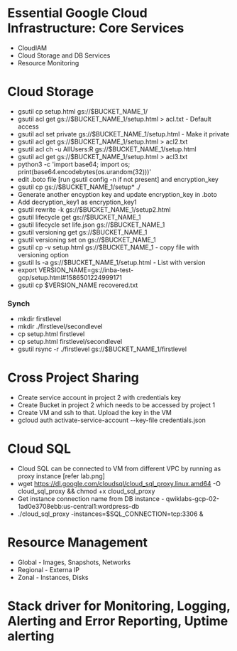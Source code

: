 # Essential Google Cloud Infrastructure: Core Services
* CloudIAM
* Cloud Storage and DB Services
* Resource Monitoring

# Cloud Storage
* gsutil cp setup.html gs://$BUCKET_NAME_1/
* gsutil acl get gs://$BUCKET_NAME_1/setup.html  > acl.txt - Default access
* gsutil acl set private gs://$BUCKET_NAME_1/setup.html - Make it private
* gsutil acl get gs://$BUCKET_NAME_1/setup.html  > acl2.txt
* gsutil acl ch -u AllUsers:R gs://$BUCKET_NAME_1/setup.html
* gsutil acl get gs://$BUCKET_NAME_1/setup.html  > acl3.txt
* python3 -c 'import base64; import os; print(base64.encodebytes(os.urandom(32)))'
* edit .boto file [run gsutil config -n if not present] and encryption_key
* gsutil cp gs://$BUCKET_NAME_1/setup* ./
* Generate another encyption key and update encryption_key in .boto
* Add decryption_key1 as encryption_key1
* gsutil rewrite -k gs://$BUCKET_NAME_1/setup2.html
* gsutil lifecycle get gs://$BUCKET_NAME_1
* gsutil lifecycle set life.json gs://$BUCKET_NAME_1
* gsutil versioning get gs://$BUCKET_NAME_1
* gsutil versioning set on gs://$BUCKET_NAME_1
* gsutil cp -v setup.html gs://$BUCKET_NAME_1 - copy file with versioning option
* gsutil ls -a gs://$BUCKET_NAME_1/setup.html - List with version
* export VERSION_NAME=gs://inba-test-gcp/setup.html#1586501224999171
* gsutil cp $VERSION_NAME recovered.txt

### Synch
* mkdir firstlevel
* mkdir ./firstlevel/secondlevel
* cp setup.html firstlevel
* cp setup.html firstlevel/secondlevel
* gsutil rsync -r ./firstlevel gs://$BUCKET_NAME_1/firstlevel

# Cross Project Sharing
* Create service account in project 2 with credentials key
* Create Bucket in project 2 which needs to be accessed by project 1
* Create VM and ssh to that. Upload the key in the VM
* gcloud auth activate-service-account --key-file credentials.json

# Cloud SQL
* Cloud SQL can be connected to VM from different VPC by running as proxy instance [refer lab.png]
* wget https://dl.google.com/cloudsql/cloud_sql_proxy.linux.amd64 -O cloud_sql_proxy && chmod +x cloud_sql_proxy
* Get instance connection name from DB instance - qwiklabs-gcp-02-1ad0e3708ebb:us-central1:wordpress-db
* ./cloud_sql_proxy -instances=$SQL_CONNECTION=tcp:3306 &

# Resource Management
* Global - Images, Snapshots, Networks
* Regional - Externa IP
* Zonal - Instances, Disks

# Stack driver for Monitoring, Logging, Alerting and Error Reporting, Uptime alerting